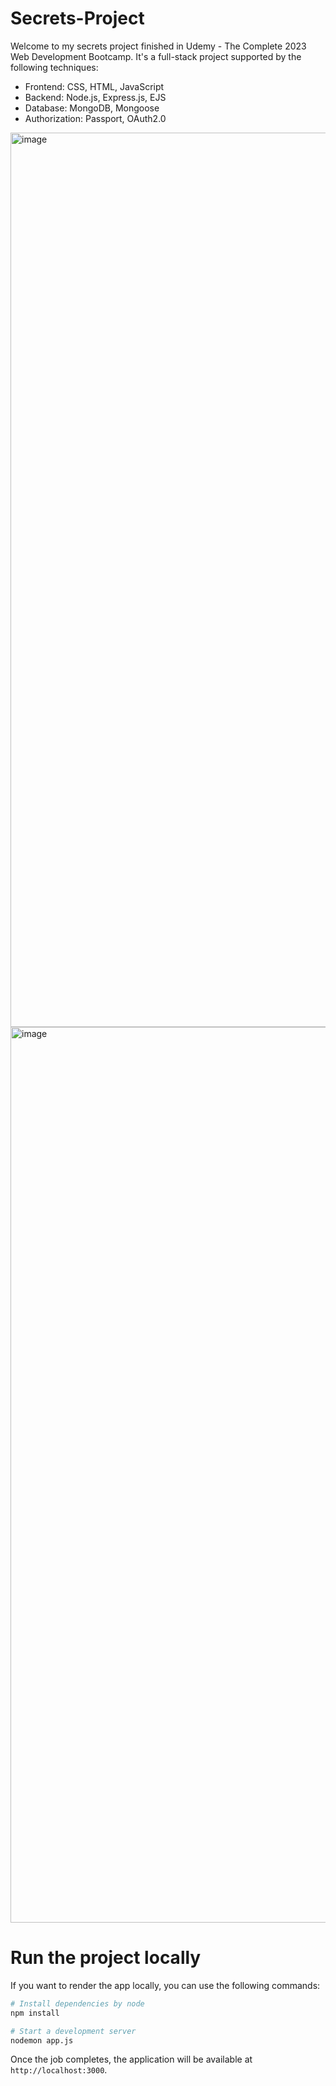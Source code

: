 # Secrets-Project

Welcome to my secrets project finished in Udemy - The Complete 2023 Web Development Bootcamp. It's a full-stack project supported by the following techniques: 

* Frontend: CSS, HTML, JavaScript
* Backend: Node.js, Express.js, EJS
* Database: MongoDB, Mongoose
* Authorization: Passport, OAuth2.0

<img width="1431" alt="image" src="https://github.com/IvyZayn/Secrets-Project/assets/91594306/bc326939-1ba8-4baf-bd84-14a239826a48">
<img width="1433" alt="image" src="https://github.com/IvyZayn/Secrets-Project/assets/91594306/6907f4b7-0d1f-49ca-b3e8-d9acb6e69048">


# Run the project locally

If you want to render the app locally, you can use the following commands:

```bash
# Install dependencies by node
npm install 

# Start a development server
nodemon app.js

```

Once the job completes, the application will be available at `http://localhost:3000`.
